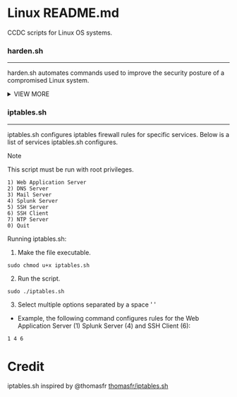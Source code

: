 # Linux README.md

CCDC scripts for Linux OS systems.

### harden.sh

---

harden.sh automates commands used to improve the security posture of a compromised Linux system.

<details><summary>VIEW MORE</summary>

harden.sh preforms the following actions:

- Remove existing chrontab jobs
- Stop remote administration services (SSH)
- Create a new administrator user
- Run updates
- Install packages
- Set a DNS server

</details>

### iptables.sh

---

iptables.sh configures iptables firewall rules for specific services. Below is a list of services iptables.sh configures.

> [!NOTE]
> This script must be run with root privileges.

    1) Web Application Server
    2) DNS Server 
    3) Mail Server
    4) Splunk Server
    5) SSH Server
    6) SSH Client
    7) NTP Server
    0) Quit

Running iptables.sh:

1. Make the file executable. 

```
sudo chmod u+x iptables.sh
```

2. Run the script.

```
sudo ./iptables.sh
```
3. Select multiple options separated by a space ' ' 

- Example, the following command configures rules for the Web Application Server (1) Splunk Server (4) and SSH Client (6):

```
1 4 6
```

# Credit

iptables.sh inspired by @thomasfr [thomasfr/iptables.sh](https://gist.github.com/thomasfr/9712418)
